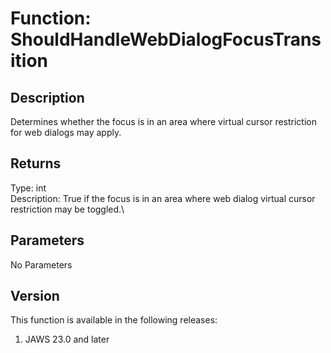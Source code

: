 # Function: ShouldHandleWebDialogFocusTransition

## Description

Determines whether the focus is in an area where virtual cursor
restriction for web dialogs may apply.

## Returns

Type: int\
Description: True if the focus is in an area where web dialog virtual
cursor restriction may be toggled.\

## Parameters

No Parameters

## Version

This function is available in the following releases:

1.  JAWS 23.0 and later

